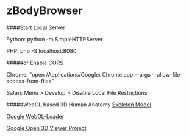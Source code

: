 zBodyBrowser
===========

####Start Local Server

Python: python -m SimpleHTTPServer

PHP: php -S localhost:8080

#####or Enable CORS

Chrome: "open /Applications/Google\ Chrome.app --args --allow-file-access-from-files"

Safari: Menu > Develop > Disable Local File Restrictions

#####WebGL based 3D Human Anatomy
[Skeleton Model](http://grabcad.com/library/human-skeleton-1)

[Google WebGL-Loader](https://code.google.com/p/webgl-loader/)

[Google Open 3D Viewer Project](https://code.google.com/p/open-3d-viewer/)
